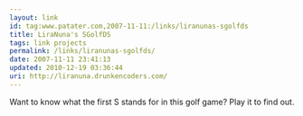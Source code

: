 ```yaml
---
layout: link
id: tag:www.patater.com,2007-11-11:/links/liranunas-sgolfds
title: LiraNuna's SGolfDS
tags: link projects
permalink: /links/liranunas-sgolfds/
date: 2007-11-11 23:41:13
updated: 2010-12-19 03:36:44
uri: http://liranuna.drunkencoders.com/
---
```

Want to know what the first S stands for in this golf game?  Play it to find
out.
